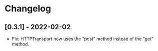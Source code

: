 # Changelog

## [0.3.1] - 2022-02-02

* Fix: HTTPTransport now uses the "post" method instead of the "get" method.
